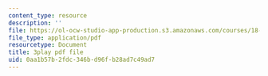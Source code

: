 ```yaml
---
content_type: resource
description: ''
file: https://ol-ocw-studio-app-production.s3.amazonaws.com/courses/18-01sc-single-variable-calculus-fall-2010/0aa1b57b2fdc346bd96fb28ad7c49ad7_KhwQKE_tld0.pdf
file_type: application/pdf
resourcetype: Document
title: 3play pdf file
uid: 0aa1b57b-2fdc-346b-d96f-b28ad7c49ad7
---
```

